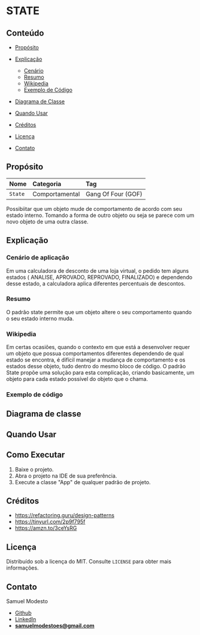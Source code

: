<br />
<p >
  <h1>STATE</h1>
<p/>


<!-- TABLE OF CONTENTS -->

## Conteúdo

- [Propósito](#Propósito)
- [Explicação](#Explicação)
  - [Cenário](#Cenário-De-Aplicação)
  - [Resumo](#Resumo)
  - [Wikipedia](#Wikipedia)
  - [Exemplo de Código](#Exemplo-de-código)
- [Diagrama de Classe](#Diagrama-de-Classe)

- [Quando Usar](#Quando-Usar)
- [Créditos](#Créditos)
- [Licença](#Licença)
- [Contato](#Contato)

## Propósito
| Nome    | Categoria    | Tag        |  
|:--------| :----------- | :--------- |
| `State` |  Comportamental | Gang Of Four (GOF)|

Possibiitar que um objeto mude de comportamento de acordo com seu estado interno. Tomando a forma de outro objeto ou seja se parece com um novo objeto de uma outra classe.

## Explicação
### Cenário de aplicação
Em uma calculadora de desconto de uma loja virtual, o pedido tem alguns estados ( ANALISE, APROVADO, REPROVADO, FINALIZADO) e dependendo desse estado, a calculadora aplica diferentes percentuais de descontos.

### Resumo
 O padrão state permite que um objeto altere o seu comportamento quando o seu estado interno muda.
 
### Wikipedia
Em certas ocasiões, quando o contexto em que está a desenvolver requer um objeto que possua comportamentos diferentes dependendo de qual estado se encontra, é difícil manejar a mudança de comportamento e os estados desse objeto, tudo dentro do mesmo bloco de código. O padrão State propõe uma solução para esta complicação, criando basicamente, um objeto para cada estado possível do objeto que o chama.

### Exemplo de código

[//]: # (```java )

[//]: # (```)

## Diagrama de classe

[//]: # (<p align="center">)

[//]: # (  <a href="https://github.com/SamuelModesto">)

[//]: # (      <img alt="template-method" src="https://github.com/SamuelModesto/Imagens/blob/master/Imagens%20Minerva/template-method.png" />)

[//]: # (  </a>)

[//]: # (</p>)


## Quando Usar

## Como Executar
 1. Baixe o projeto.
 2. Abra o projeto na IDE de sua preferência.
 3. Execute a classe "App" de qualquer padrão de projeto.

## Créditos
- https://refactoring.guru/design-patterns
- https://tinyurl.com/2p9f795f
- https://amzn.to/3ceYsRG
## Licença

Distribuído sob a licença do MIT. Consulte `LICENSE` para obter mais informações.

## Contato
Samuel Modesto 
- [Github](https://github.com/SamuelModesto) 
- [LinkedIn](https://www.linkedin.com/in/samuelmodesto)
- **samuelmodestoes@gmail.com**

